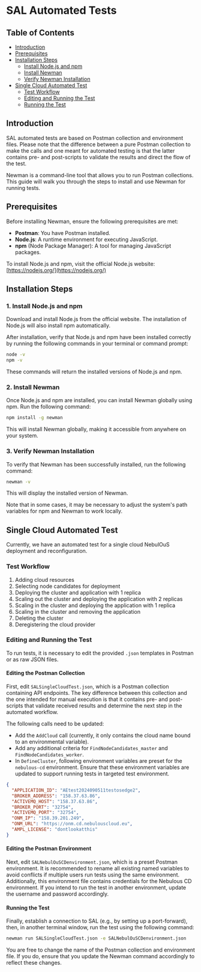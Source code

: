 # SAL Automated Tests

## Table of Contents
- [Introduction](#introduction)
- [Prerequisites](#prerequisites)
- [Installation Steps](#installation-steps)
  - [Install Node.js and npm](#1-install-nodejs-and-npm)
  - [Install Newman](#2-install-newman)
  - [Verify Newman Installation](#3-verify-newman-installation)
- [Single Cloud Automated Test](#single-cloud-automated-test)
  - [Test Workflow](#test-workflow)
  - [Editing and Running the Test](#editing-and-running-the-test)
  - [Running the Test](#running-the-test)

## Introduction
SAL automated tests are based on Postman collection and environment files. Please note that the difference between a pure Postman collection to make the calls and one meant for automated testing is that the latter contains pre- and post-scripts to validate the results and direct the flow of the test.

Newman is a command-line tool that allows you to run Postman collections. This guide will walk you through the steps to install and use Newman for running tests.

## Prerequisites
Before installing Newman, ensure the following prerequisites are met:

- **Postman**: You have Postman installed.
- **Node.js**: A runtime environment for executing JavaScript.
- **npm** (Node Package Manager): A tool for managing JavaScript packages.

To install Node.js and npm, visit the official Node.js website: [https://nodejs.org/](https://nodejs.org/)

## Installation Steps

### 1. Install Node.js and npm
Download and install Node.js from the official website. The installation of Node.js will also install npm automatically.

After installation, verify that Node.js and npm have been installed correctly by running the following commands in your terminal or command prompt:

```sh
node -v
npm -v
```

These commands will return the installed versions of Node.js and npm.

### 2. Install Newman
Once Node.js and npm are installed, you can install Newman globally using npm. Run the following command:

```sh
npm install -g newman
```

This will install Newman globally, making it accessible from anywhere on your system.

### 3. Verify Newman Installation
To verify that Newman has been successfully installed, run the following command:

```sh
newman -v
```

This will display the installed version of Newman.

Note that in some cases, it may be necessary to adjust the system's path variables for npm and Newman to work locally.

## Single Cloud Automated Test
Currently, we have an automated test for a single cloud NebulOuS deployment and reconfiguration.

### Test Workflow
1. Adding cloud resources
2. Selecting node candidates for deployment
3. Deploying the cluster and application with 1 replica
4. Scaling out the cluster and deploying the application with 2 replicas
5. Scaling in the cluster and deploying the application with 1 replica
6. Scaling in the cluster and removing the application
7. Deleting the cluster
8. Deregistering the cloud provider

### Editing and Running the Test

To run tests, it is necessary to edit the provided `.json` templates in Postman or as raw JSON files.

#### Editing the Postman Collection
First, edit `SALSingleCloudTest.json`, which is a Postman collection containing API endpoints. The key difference between this collection and the one intended for manual execution is that it contains pre- and post-scripts that validate received results and determine the next step in the automated workflow.

The following calls need to be updated:
- Add the `AddCloud` call (currently, it only contains the cloud name bound to an environmental variable).
- Add any additional criteria for `FindNodeCandidates_master` and `FindNodeCandidates_worker`.
- In `DefineCluster`, following environment variables are preset for the `nebulous-cd` environment. Ensure that these environment variables are updated to support running tests in targeted test environment.
```json
{
  "APPLICATION_ID": "AEtest2024090511testosedge2",
  "BROKER_ADDRESS": "158.37.63.86",
  "ACTIVEMQ_HOST": "158.37.63.86",
  "BROKER_PORT": "32754",
  "ACTIVEMQ_PORT": "32754",
  "ONM_IP": "158.39.201.249",
  "ONM_URL": "https://onm.cd.nebulouscloud.eu",
  "AMPL_LICENSE": "dontlookatthis"
}
```



#### Editing the Postman Environment
Next, edit `SALNebulOuSCDenvironment.json`, which is a preset Postman environment. It is recommended to rename all existing named variables to avoid conflicts if multiple users run tests using the same environment. Additionally, this environment file contains credentials for the Nebulous CD environment. If you intend to run the test in another environment, update the username and password accordingly.

#### Running the Test
Finally, establish a connection to SAL (e.g., by setting up a port-forward), then, in another terminal window, run the test using the following command:

```sh
newman run SALSingleCloudTest.json -e SALNebulOuSCDenvironment.json
```

You are free to change the name of the Postman collection and environment file. If you do, ensure that you update the Newman command accordingly to reflect these changes.

